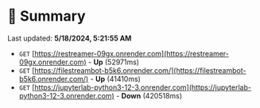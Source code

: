 # 📖 Summary
Last updated: **5/18/2024, 5:21:55 AM**

- `GET` [https://restreamer-09gx.onrender.com](https://restreamer-09gx.onrender.com) - **Up** (52971ms)
- `GET` [https://filestreambot-b5k6.onrender.com/](https://filestreambot-b5k6.onrender.com/) - **Up** (41410ms)
- `GET` [https://jupyterlab-python3-12-3.onrender.com](https://jupyterlab-python3-12-3.onrender.com) - **Down** (420518ms)
